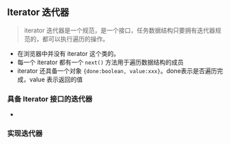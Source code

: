## Iterator 迭代器
> iterator 迭代器是一个规范，是一个接口，任务数据结构只要拥有迭代器规范的，都可以执行遍历的操作。
* 在浏览器中并没有 iterator 这个类的。
* 每一个 iterator 都有一个 `next()` 方法用于遍历数据结构的成员
* iterator 还具备一个对象 `{done:boolean, value:xxx}`。done表示是否遍历完成，value 表示返回的值


### 具备 Iterator 接口的迭代器
* 


### 实现迭代器
``` js

```